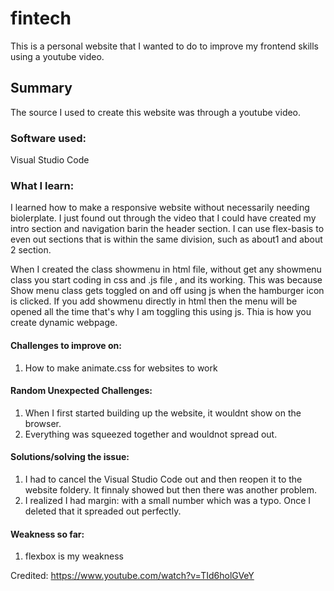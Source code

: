# fintech
This is a personal website that I wanted to do to improve my frontend skills using a youtube video.

## Summary
The source I used to create this website was through a youtube video.

### Software used:
Visual Studio Code

### What I learn:
I learned how to make a responsive website without necessarily needing biolerplate. I just found out through the video that
I could have created my intro section and navigation barin the header section.
I can use flex-basis to even out sections that is within the same division, such as about1 and about 2 section.

When I created the class showmenu in html file, without get any showmenu class you start coding in css and .js file , and its working. This was because
Show menu class gets toggled on and off using js when the hamburger icon is clicked. If you add showmenu directly in html then the menu will be opened all the time that's why I am toggling this using js. Thia is how you create dynamic webpage.

#### Challenges to improve on:
1. How to make animate.css for websites to work

#### Random Unexpected Challenges:
1. When I first started building up the website, it wouldnt show on the browser. 
2. Everything was squeezed together and wouldnot spread out.

#### Solutions/solving the issue:
1. I had to cancel the Visual Studio Code out and then reopen it to the website foldery. It finnaly showed but then there was another problem.
2. I realized I had margin: with a small number which was a typo. Once I deleted that it spreaded out perfectly.

#### Weakness so far:
1.	flexbox is my weakness


Credited: https://www.youtube.com/watch?v=TId6holGVeY
